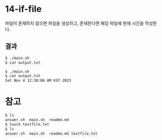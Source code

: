 # 14-if-file

파일이 존재하지 않으면 파일을 생성하고, 존재한다면 해당 파일에 현재 시간을 작성한다.

## 결과
```bash
$ ./main.sh
$ cat output.txt

$ ./main.sh
$ cat output.txt
Sat Nov 4 12:38:06 AM KST 2023
```


# 참고
```bash
$ ls
answer.sh  main.sh  readme.md
$ touch testfile.txt
$ ls
answer.sh  main.sh  readme.md testfile.txt
```